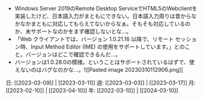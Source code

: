 - Windows Server 2019のRemote Desktop ServiceでHTML5のWebclientを実装したけど、日本語入力がまともにできない。日本語入力周りは昔からなかなかまともに対応してもらえてないからなぁ。そもそも対応しているのか、未サポートなのかをまず確認しないとな…。
- 「Web クライアントでは、バージョン 1.0.21.16 以降で、リモート セッション時、Input Method Editor (IME) の使用をサポートしています。」とのこと。バージョンはどこで確認できるんだ…。
- バージョンは1.0.28.0の模様。ということはサポートされているはずで、使えないのはバグなのかな…。![[Pasted image 20230310112906.png]]

日: [[2023-03-09]] | [[2023-03-11]]
週: [[2023-03-03]] | [[2023-03-17]]
月: [[2023-02-10]] | [[2023-04-10]]
年: [[2022-03-10]] | [[2024-03-10]]